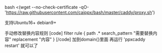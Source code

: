 bash <(wget --no-check-certificate -qO- 'https://raw.githubusercontent.com/caippx/bash/master/caddy/proxy.sh')

支持Ubuntu16+ debian9+

手动修改替换内容规则
[code]
filter rule {
    path .*
    search_pattern "需要替换内容"
    replacement "内容"
}
[/code]
加到domain{}里面 再运行 'ppxcaddy restart' 就可以了
